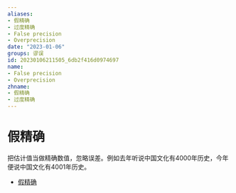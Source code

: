 ```yaml
---
aliases:
- 假精确
- 过度精确
- False precision
- Overprecision
date: "2023-01-06"
groups: 谬误
id: 20230106211505_6db2f416d0974697
name:
- False precision
- Overprecision
zhname:
- 假精确
- 过度精确
---
```


# 假精确

把估计值当做精确数值，忽略误差。例如去年听说中国文化有4000年历史，今年便说中国文化有4001年历史。

* [假精确](https://zh.wikipedia.org/wiki/%E5%81%87%E7%B2%BE%E7%A2%BA)
